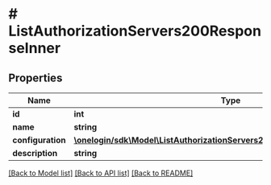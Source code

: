 # # ListAuthorizationServers200ResponseInner

## Properties

Name | Type | Description | Notes
------------ | ------------- | ------------- | -------------
**id** | **int** |  | [optional]
**name** | **string** |  | [optional]
**configuration** | [**\onelogin/sdk\Model\ListAuthorizationServers200ResponseInnerConfiguration**](ListAuthorizationServers200ResponseInnerConfiguration.md) |  | [optional]
**description** | **string** |  | [optional]

[[Back to Model list]](../../README.md#models) [[Back to API list]](../../README.md#endpoints) [[Back to README]](../../README.md)
